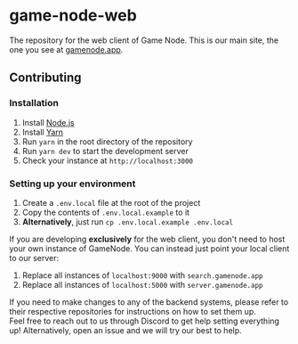 # game-node-web
The repository for the web client of Game Node. This is our main site, the one you see at [gamenode.app](https://gamenode.app).


## Contributing
### Installation
1. Install [Node.js](https://nodejs.org/en/download/)
2. Install [Yarn](https://yarnpkg.com/en/docs/install)
3. Run `yarn` in the root directory of the repository
4. Run `yarn dev` to start the development server
5. Check your instance at `http://localhost:3000`

### Setting up your environment
1. Create a `.env.local` file at the root of the project
2. Copy the contents of `.env.local.example` to it
3. **Alternatively**, just run `cp .env.local.example .env.local`  

If you are developing **exclusively** for the web client, you don't need to host your own instance of GameNode. You can instead just point your local client to our server:
1. Replace all instances of `localhost:9000` with `search.gamenode.app`
2. Replace all instances of `localhost:5000` with `server.gamenode.app`

If you need to make changes to any of the backend systems, please refer to their respective repositories for instructions on how to set them up.   
Feel free to reach out to us through Discord to get help setting everything up! Alternatively, open an issue and we will try our best to help.

